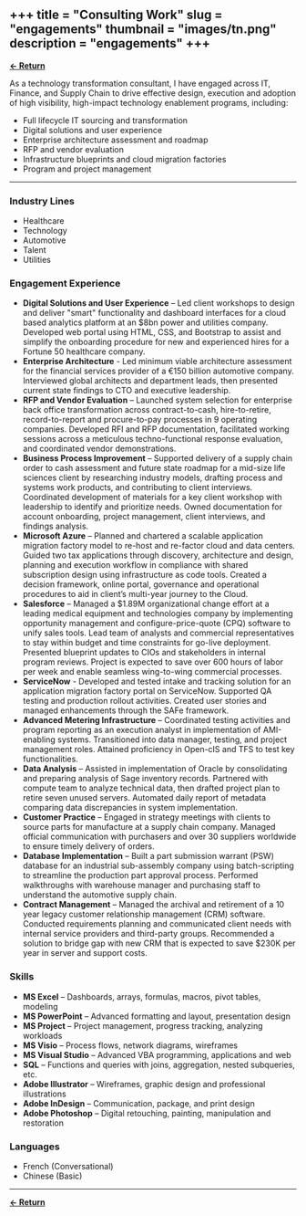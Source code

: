 +++
title = "Consulting Work"
slug = "engagements"
thumbnail = "images/tn.png"
description = "engagements"
+++
---------------------------
[__← Return__](/projects)

As a technology transformation consultant, I have engaged across IT, Finance, and Supply Chain to drive effective design, execution and adoption of high visibility, high-impact technology enablement programs, including:

* Full lifecycle IT sourcing and transformation
* Digital solutions and user experience
* Enterprise architecture assessment and roadmap
* RFP and vendor evaluation
* Infrastructure blueprints and cloud migration factories
* Program and project management

---------------------------

### Industry Lines
* Healthcare
* Technology
* Automotive
* Talent
* Utilities

### Engagement Experience
*	__Digital Solutions and User Experience__ – Led client workshops to design and deliver "smart" functionality and dashboard interfaces for a cloud based analytics platform at an $8bn power and utilities company. Developed web portal using HTML, CSS, and Bootstrap to assist and simplify the onboarding procedure for new and experienced hires for a Fortune 50 healthcare company.
*	__Enterprise Architecture__ - Led minimum viable architecture assessment for the financial services provider of a €150 billion automotive company. Interviewed global architects and department leads, then presented current state findings to CTO and executive leadership.
*	__RFP and Vendor Evaluation__ – Launched system selection for enterprise back office transformation across contract-to-cash, hire-to-retire, record-to-report and procure-to-pay processes in 9 operating companies. Developed RFI and RFP documentation, facilitated working sessions across a meticulous techno-functional response evaluation, and coordinated vendor demonstrations.
*	__Business Process Improvement__ – Supported delivery of a supply chain order to cash assessment and future state roadmap for a mid-size life sciences client by researching industry models, drafting process and systems work products, and contributing to client interviews. Coordinated development of materials for a key client workshop with leadership to identify and prioritize needs. Owned documentation for account onboarding, project management, client interviews, and findings analysis.
*	__Microsoft Azure__ – Planned and chartered a scalable application migration factory model to re-host and re-factor cloud and data centers. Guided two tax applications through discovery, architecture and design, planning and execution workflow in compliance with shared subscription design using infrastructure as code tools. Created a decision framework, online portal, governance and operational procedures to aid in client’s multi-year journey to the Cloud.
*	__Salesforce__ – Managed a $1.89M organizational change effort at a leading medical equipment and technologies company by implementing opportunity management and configure-price-quote (CPQ) software to unify sales tools. Lead team of analysts and commercial representatives to stay within budget and time constraints for go-live deployment. Presented blueprint updates to CIOs and stakeholders in internal program reviews. Project is expected to save over 600 hours of labor per week and enable seamless wing-to-wing commercial processes.
*	__ServiceNow__ - Developed and tested intake and tracking solution for an application migration factory portal on ServiceNow. Supported QA testing and production rollout activities. Created user stories and managed enhancements through the SAFe framework.
*	__Advanced Metering Infrastructure__ – Coordinated testing activities and program reporting as an execution analyst in implementation of AMI-enabling systems. Transitioned into data manager, testing, and project management roles. Attained proficiency in Open-cIS and TFS to test key functionalities.
*	__Data Analysis__ – Assisted in implementation of Oracle by consolidating and preparing analysis of Sage inventory records. Partnered with compute team to analyze technical data, then drafted project plan to retire seven unused servers. Automated daily report of metadata comparing data discrepancies in system implementation.
*	__Customer Practice__ – Engaged in strategy meetings with clients to source parts for manufacture at a supply chain company. Managed official communication with purchasers and over 30 suppliers worldwide to ensure timely delivery of orders.
*	__Database Implementation__ – Built a part submission warrant (PSW) database for an industrial sub-assembly company using batch-scripting to streamline the production part approval process. Performed walkthroughs with warehouse manager and purchasing staff to understand the automotive supply chain.
*	__Contract Management__ – Managed the archival and retirement of a 10 year legacy customer relationship management (CRM) software. Conducted requirements planning and communicated client needs with internal service providers and third-party groups. Recommended a solution to bridge gap with new CRM that is expected to save $230K per year in server and support costs.

### Skills
*	__MS Excel__ – Dashboards, arrays, formulas, macros, pivot tables, modeling
*	__MS PowerPoint__ – Advanced formatting and layout, presentation design
*	__MS Project__ – Project management, progress tracking, analyzing workloads
*	__MS Visio__ – Process flows, network diagrams, wireframes
*	__MS Visual Studio__ – Advanced VBA programming, applications and web
*	__SQL__ – Functions and queries with joins, aggregation, nested subqueries, etc.
*	__Adobe Illustrator__ – Wireframes, graphic design and professional illustrations
*	__Adobe InDesign__ – Communication, package, and print design
*	__Adobe Photoshop__ – Digital retouching, painting, manipulation and restoration 

### Languages
*	French (Conversational)
*	Chinese (Basic)

-----

[__← Return__](/projects)